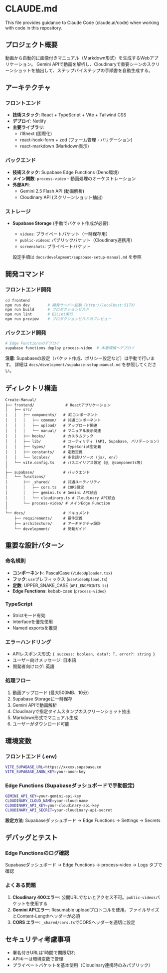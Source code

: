 # CLAUDE.md

This file provides guidance to Claude Code (claude.ai/code) when working with code in this repository.

## プロジェクト概要

動画から自動的に画像付きマニュアル（Markdown形式）を生成するWebアプリケーション。
Gemini APIで動画を解析し、Cloudinaryで重要シーンのスクリーンショットを抽出して、ステップバイステップの手順書を自動生成する。

## アーキテクチャ

### フロントエンド
- **技術スタック**: React + TypeScript + Vite + Tailwind CSS
- **デプロイ**: Netlify
- **主要ライブラリ**: 
  - i18next (国際化)
  - react-hook-form + zod (フォーム管理・バリデーション)
  - react-markdown (Markdown表示)

### バックエンド
- **技術スタック**: Supabase Edge Functions (Deno環境)
- **メイン関数**: `process-video` - 動画処理のオーケストレーション
- **外部API**:
  - Gemini 2.5 Flash API (動画解析)
  - Cloudinary API (スクリーンショット抽出)

### ストレージ
- **Supabase Storage** (手動でバケット作成が必要):
  - `videos`: プライベートバケット（一時保存用）
  - `public-videos`: パブリックバケット（Cloudinary連携用）
  - `screenshots`: プライベートバケット
  
  設定手順は `docs/development/supabase-setup-manual.md` を参照

## 開発コマンド

### フロントエンド開発
```bash
cd frontend
npm run dev        # 開発サーバー起動 (http://localhost:5173)
npm run build      # プロダクションビルド
npm run lint       # ESLint実行
npm run preview    # プロダクションビルドのプレビュー
```

### バックエンド開発
```bash
# Edge Functionsのデプロイ
supabase functions deploy process-video  # 本番環境へデプロイ
```

**注意**: Supabaseの設定（バケット作成、ポリシー設定など）は手動で行います。
詳細は `docs/development/supabase-setup-manual.md` を参照してください。

## ディレクトリ構造

```
Create-Manual/
├── frontend/              # Reactアプリケーション
│   ├── src/
│   │   ├── components/   # UIコンポーネント
│   │   │   ├── common/   # 共通コンポーネント
│   │   │   ├── upload/   # アップロード関連
│   │   │   └── manual/   # マニュアル表示関連
│   │   ├── hooks/        # カスタムフック
│   │   ├── lib/          # ユーティリティ (API, Supabase, バリデーション)
│   │   ├── types/        # TypeScript型定義
│   │   ├── constants/    # 定数定義
│   │   └── locales/      # 多言語リソース (ja/, en/)
│   └── vite.config.ts    # パスエイリアス設定 (@, @components等)
│
├── supabase/             # バックエンド
│   └── functions/
│       ├── _shared/      # 共通ユーティリティ
│       │   ├── cors.ts   # CORS設定
│       │   ├── gemini.ts # Gemini API統合
│       │   └── cloudinary.ts # Cloudinary API統合
│       └── process-video/ # メインEdge Function
│
└── docs/                 # ドキュメント
    ├── requirements/     # 要件定義
    ├── architecture/     # アーキテクチャ設計
    └── development/      # 開発ガイド
```

## 重要な設計パターン

### 命名規則
- **コンポーネント**: PascalCase (`VideoUploader.tsx`)
- **フック**: `use`プレフィックス (`useVideoUpload.ts`)
- **定数**: UPPER_SNAKE_CASE (`API_ENDPOINTS.ts`)
- **Edge Functions**: kebab-case (`process-video`)

### TypeScript
- Strictモード有効
- Interfaceを優先使用
- Named exportsを推奨

### エラーハンドリング
- APIレスポンス形式: `{ success: boolean, data?: T, error?: string }`
- ユーザー向けメッセージ: 日本語
- 開発者向けログ: 英語

### 処理フロー
1. 動画アップロード (最大500MB、10分)
2. Supabase Storageに一時保存
3. Gemini APIで動画解析
4. Cloudinaryで指定タイムスタンプのスクリーンショット抽出
5. Markdown形式でマニュアル生成
6. ユーザーがダウンロード可能

## 環境変数

### フロントエンド (.env)
```bash
VITE_SUPABASE_URL=https://xxxxx.supabase.co
VITE_SUPABASE_ANON_KEY=your-anon-key
```

### Edge Functions (Supabaseダッシュボードで手動設定)
```bash
GEMINI_API_KEY=your-gemini-api-key
CLOUDINARY_CLOUD_NAME=your-cloud-name
CLOUDINARY_API_KEY=your-cloudinary-api-key
CLOUDINARY_API_SECRET=your-cloudinary-api-secret
```

**設定方法**: Supabaseダッシュボード → Edge Functions → Settings → Secrets

## デバッグとテスト

### Edge Functionsのログ確認
Supabaseダッシュボード → Edge Functions → process-video → Logs タブで確認

### よくある問題
1. **Cloudinary 400エラー**: 公開URLでないとアクセス不可。`public-videos`バケットを使用する
2. **Gemini APIエラー**: Resumable uploadプロトコルを使用。ファイルサイズとContent-Lengthヘッダーが必須
3. **CORS エラー**: `_shared/cors.ts`でCORSヘッダーを適切に設定

## セキュリティ考慮事項
- 署名付きURLは1時間で期限切れ
- APIキーは環境変数で管理
- プライベートバケットを基本使用（Cloudinary連携時のみパブリック）